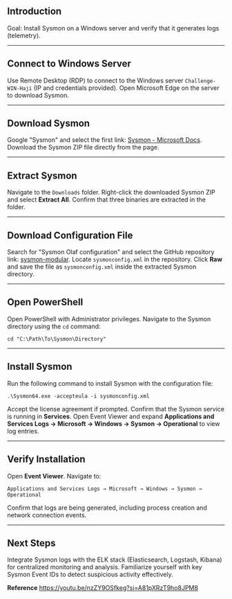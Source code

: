 ## Introduction

Goal: Install Sysmon on a Windows server and verify that it generates logs (telemetry).

---

## Connect to Windows Server

Use Remote Desktop (RDP) to connect to the Windows server `Challenge-WIN-Haji` (IP and credentials provided). Open Microsoft Edge on the server to download Sysmon.

---

## Download Sysmon

Google "Sysmon" and select the first link: [Sysmon - Microsoft Docs](https://learn.microsoft.com/en-us/sysinternals/downloads/sysmon). Download the Sysmon ZIP file directly from the page.

---

## Extract Sysmon

Navigate to the `Downloads` folder. Right-click the downloaded Sysmon ZIP and select **Extract All**. Confirm that three binaries are extracted in the folder.

---

## Download Configuration File

Search for "Sysmon Olaf configuration" and select the GitHub repository link: [sysmon-modular](https://github.com/olafhartong/sysmon-modular). Locate `sysmonconfig.xml` in the repository. Click **Raw** and save the file as `sysmonconfig.xml` inside the extracted Sysmon directory.

---

## Open PowerShell

Open PowerShell with Administrator privileges. Navigate to the Sysmon directory using the `cd` command:

`cd "C:\Path\To\Sysmon\Directory"`

---

## Install Sysmon

Run the following command to install Sysmon with the configuration file:

`.\Sysmon64.exe -accepteula -i sysmonconfig.xml`

Accept the license agreement if prompted. Confirm that the Sysmon service is running in **Services**. Open Event Viewer and expand **Applications and Services Logs → Microsoft → Windows → Sysmon → Operational** to view log entries.

---

## Verify Installation

Open **Event Viewer**. Navigate to:

`Applications and Services Logs → Microsoft → Windows → Sysmon → Operational`

Confirm that logs are being generated, including process creation and network connection events.

---

## Next Steps

Integrate Sysmon logs with the ELK stack (Elasticsearch, Logstash, Kibana) for centralized monitoring and analysis. Familiarize yourself with key Sysmon Event IDs to detect suspicious activity effectively.


**Reference**
https://youtu.be/nzZY9OSfkeg?si=A81pXRzT9ho8JPM8